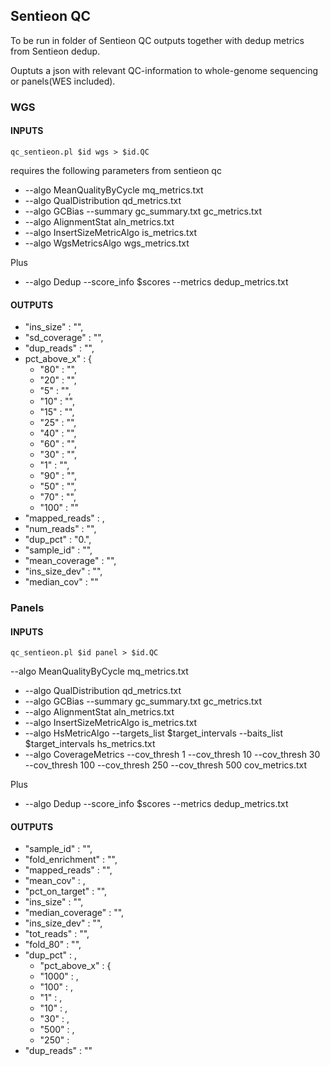 ## Sentieon QC

To be run in folder of Sentieon QC outputs together with dedup metrics from Sentieon dedup.

Ouptuts a json with relevant QC-information to whole-genome sequencing or panels(WES included).

### WGS

#### INPUTS
`qc_sentieon.pl $id wgs > $id.QC`

requires the following parameters from sentieon qc
* --algo MeanQualityByCycle mq_metrics.txt
* --algo QualDistribution qd_metrics.txt
* --algo GCBias --summary gc_summary.txt gc_metrics.txt
* --algo AlignmentStat aln_metrics.txt
* --algo InsertSizeMetricAlgo is_metrics.txt
* --algo WgsMetricsAlgo wgs_metrics.txt

Plus

* --algo Dedup --score_info $scores --metrics dedup_metrics.txt 

#### OUTPUTS
* "ins_size" : "",
* "sd_coverage" : "",
* "dup_reads" : "",
* pct_above_x" : {
  * "80" : "",
  * "20" : "",
  * "5" : "",
  * "10" : "",
  * "15" : "",
  * "25" : "",
  * "40" : "",
  * "60" : "",
  * "30" : "",
  * "1" : "",
  * "90" : "",
  * "50" : "",
  * "70" : "",
  * "100" : ""
* "mapped_reads" : ,
* "num_reads" : "",
* "dup_pct" : "0.",
* "sample_id" : "",
* "mean_coverage" : "",
* "ins_size_dev" : "",
* "median_cov" : ""



### Panels
#### INPUTS
`qc_sentieon.pl $id panel > $id.QC`

--algo MeanQualityByCycle mq_metrics.txt
* --algo QualDistribution qd_metrics.txt
* --algo GCBias --summary gc_summary.txt gc_metrics.txt
* --algo AlignmentStat aln_metrics.txt
* --algo InsertSizeMetricAlgo is_metrics.txt
* --algo HsMetricAlgo --targets_list $target_intervals --baits_list $target_intervals hs_metrics.txt
* --algo CoverageMetrics --cov_thresh 1 --cov_thresh 10 --cov_thresh 30 --cov_thresh 100 --cov_thresh 250 --cov_thresh 500 cov_metrics.txt

Plus

* --algo Dedup --score_info $scores --metrics dedup_metrics.txt

#### OUTPUTS

* "sample_id" : "",
* "fold_enrichment" : "",
* "mapped_reads" : "",
* "mean_cov" : ,
* "pct_on_target" : "",
* "ins_size" : "",
* "median_coverage" : "",
* "ins_size_dev" : "",
* "tot_reads" : "",
* "fold_80" : "",
* "dup_pct" : ,
  * "pct_above_x" : {
  * "1000" : ,
  * "100" : ,
  * "1" : ,
  * "10" : ,
  * "30" : ,
  * "500" : ,
  * "250" : 
* "dup_reads" : ""
